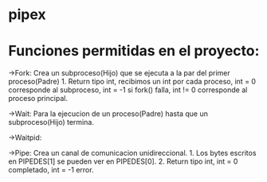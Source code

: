 # pipex

# Funciones permitidas en el proyecto:

->Fork: Crea un subproceso(Hijo) que se ejecuta a la par del primer proceso(Padre)
	1. Return tipo int, recibimos un int por cada proceso, int = 0 corresponde al subproceso,
	int = -1 si fork() falla, int != 0 corresponde al proceso principal.

->Wait: Para la ejecucion de un proceso(Padre) hasta que un subproceso(Hijo) termina.

->Waitpid:

->Pipe: Crea un canal de comunicacion unidireccional.
	1. Los bytes escritos en PIPEDES[1] se pueden ver en PIPEDES[0].
	2. Return tipo int, int = 0 completado, int = -1 error.
